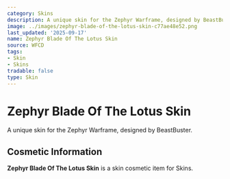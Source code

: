```yaml
---
category: Skins
description: A unique skin for the Zephyr Warframe, designed by BeastBuster.
image: ../images/zephyr-blade-of-the-lotus-skin-c77ae48e52.png
last_updated: '2025-09-17'
name: Zephyr Blade Of The Lotus Skin
source: WFCD
tags:
- Skin
- Skins
tradable: false
type: Skin
---
```


# Zephyr Blade Of The Lotus Skin

A unique skin for the Zephyr Warframe, designed by BeastBuster.

## Cosmetic Information

**Zephyr Blade Of The Lotus Skin** is a skin cosmetic item for Skins.

